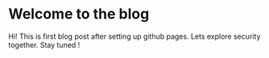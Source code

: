 # Welcome to the blog

Hi! This is first blog post after setting up github pages. Lets explore security together. 
Stay tuned !
